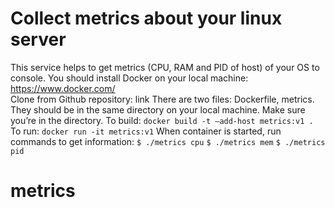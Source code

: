 # Collect metrics about your linux server
This service helps to get metrics (CPU, RAM and PID of host) of your OS to console. 
You should install Docker on your local machine: https://www.docker.com/  
Clone from Github repository: link
There are two files: Dockerfile, metrics. They should be in the same directory on your local machine. Make sure you’re in the directory.
To build: `docker build -t –add-host metrics:v1 .`
To run: `docker run -it metrics:v1`
When container is started, run commands to get information:
`$ ./metrics cpu`
`$ ./metrics mem`
`$ ./metrics pid`
# metrics
